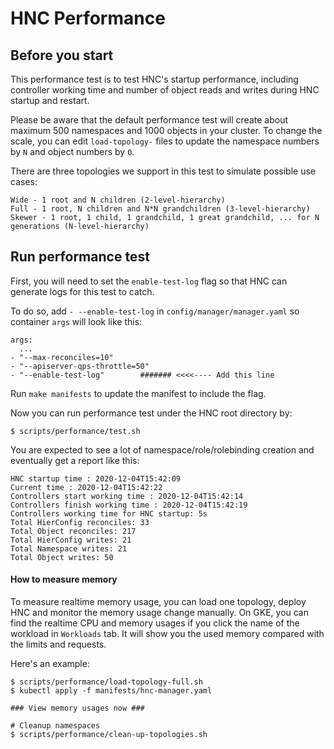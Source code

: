 # HNC Performance

## Before you start

This performance test is to test HNC's startup performance, including controller
working time and number of object reads and writes during HNC startup and restart.

Please be aware that the default performance test will create about maximum 500
namespaces and 1000 objects in your cluster. To change the scale, you can edit
`load-topology-` files to update the namespace numbers by `N` and object numbers
by `O`.

There are three topologies we support in this test to simulate possible use cases:
```
Wide - 1 root and N children (2-level-hierarchy)
Full - 1 root, N children and N*N grandchildren (3-level-hierarchy)
Skewer - 1 root, 1 child, 1 grandchild, 1 great grandchild, ... for N generations (N-level-hierarchy)
```

## Run performance test

First, you will need to set the `enable-test-log` flag so that HNC can generate
logs for this test to catch.

To do so, add `- --enable-test-log` in `config/manager/manager.yaml` so
container `args` will look like this:
```
args:
  ...
- "--max-reconciles=10"
- "--apiserver-qps-throttle=50"
- "--enable-test-log"        ####### <<<<---- Add this line
```

Run `make manifests` to update the manifest to include the flag.

Now you can run performance test under the HNC root directory by:
```
$ scripts/performance/test.sh
```

You are expected to see a lot of namespace/role/rolebinding creation and
eventually get a report like this:
```
HNC startup time : 2020-12-04T15:42:09
Current time : 2020-12-04T15:42:22
Controllers start working time : 2020-12-04T15:42:14
Controllers finish working time : 2020-12-04T15:42:19
Controllers working time for HNC startup: 5s
Total HierConfig reconciles: 33
Total Object reconciles: 217
Total HierConfig writes: 21
Total Namespace writes: 21
Total Object writes: 50
```

#### How to measure memory

To measure realtime memory usage, you can load one topology, deploy HNC and
monitor the memory usage change manually. On GKE, you can find the realtime
CPU and memory usages if you click the name of the workload in `Workloads` tab.
It will show you the used memory compared with the limits and requests.

Here's an example:
```
$ scripts/performance/load-topology-full.sh
$ kubectl apply -f manifests/hnc-manager.yaml

### View memory usages now ###

# Cleanup namespaces
$ scripts/performance/clean-up-topologies.sh
```
